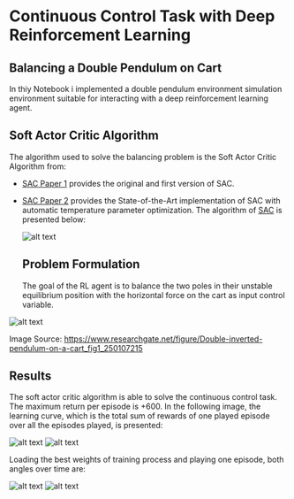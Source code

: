 # Continuous Control Task with Deep Reinforcement Learning
## Balancing a Double Pendulum on Cart
In thiy Notebook i implemented a double pendulum environment simulation environment suitable for interacting with a deep reinforcement learning agent.
  
  ## Soft Actor Critic Algorithm
  The algorithm used to solve the balancing problem is the Soft Actor Critic Algorithm from:
- [SAC Paper 1](https://arxiv.org/abs/1801.01290)
  provides the original and first version of SAC.
- [SAC Paper 2](https://arxiv.org/abs/1812.05905)
  provides the State-of-the-Art implementation of SAC with automatic temperature parameter optimization.
  The algorithm of [SAC](https://spinningup.openai.com/en/latest/_images/math/c01f4994ae4aacf299a6b3ceceedfe0a14d4b874.svg) is presented below:
  
  ![alt text](https://spinningup.openai.com/en/latest/_images/math/c01f4994ae4aacf299a6b3ceceedfe0a14d4b874.svg)

  
  ## Problem Formulation
  The goal of the RL agent is to balance the two poles in their unstable equilibrium position with the horizontal force on the cart as input control variable.

![alt text](https://www.researchgate.net/profile/Alexander_Bogdanov6/publication/250107215/figure/fig1/AS:669527859798030@1536639289962/Double-inverted-pendulum-on-a-cart.png)

Image Source: https://www.researchgate.net/figure/Double-inverted-pendulum-on-a-cart_fig1_250107215

## Results
The soft actor critic algorithm is able to solve the continuous control task. The maximum return per episode is +600.
In the following image, the learning curve, which is the total sum of rewards of one played episode over all the episodes played, is presented:

![alt text](https://github.com/MarkusUllenbruch/Deep-Reinforcement-Learning-Control/blob/main/DoubleCartPole/plots/_SAC_return_.png)
![alt text](https://github.com/MarkusUllenbruch/Deep-Reinforcement-Learning-Control/blob/main/DoubleCartPole/plots/_SAC_alpha_.png)

Loading the best weights of training process and playing one episode, both angles over time are:

![alt text](https://github.com/MarkusUllenbruch/Deep-Reinforcement-Learning-Control/blob/main/DoubleCartPole/plots/phi_1.png)
![alt text](https://github.com/MarkusUllenbruch/Deep-Reinforcement-Learning-Control/blob/main/DoubleCartPole/plots/phi_2.png)

